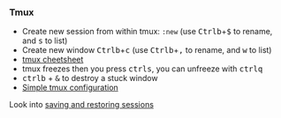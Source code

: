 ### Tmux

* Create new session from within tmux: `:new` (use <kbd>Ctrl</kbd><kbd>b</kbd>+<kbd>$</kbd> to rename, and <kbd>s</kbd> to list)
* Create new window <kbd>Ctrl</kbd><kbd>b</kbd>+<kbd>c</kbd> (use <kbd>Ctrl</kbd><kbd>b</kbd>+<kbd>,</kbd> to rename, and <kbd>w</kbd> to list)
* [tmux cheetsheet](http://www.dayid.org/comp/tm.html)
* tmux freezes then you press <kbd>ctrl</kbd><kbd>s</kbd>, you can unfreeze with <kbd>ctrl</kbd><kbd>q</kbd>
* <kbd>ctrl</kbd><kbd>b</kbd> + <kbd>&</kbd> to destroy a stuck window
* [Simple tmux configuration](http://www.hamvocke.com/blog/a-guide-to-customizing-your-tmux-conf/)

Look into [saving and restoring sessions](https://superuser.com/questions/440015/restore-tmux-session-after-reboot)
